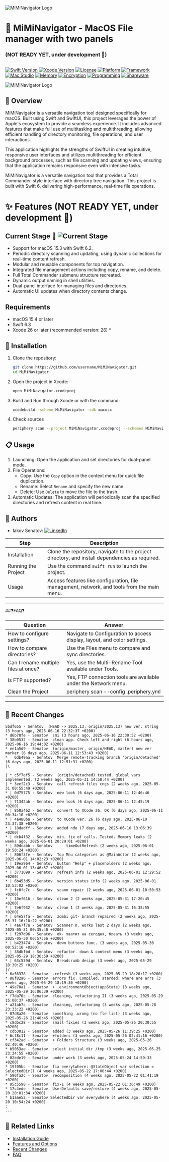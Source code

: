 ![MiMiNavigator Logo](MiMiNavigator/Assets.xcassets/AppIcon.appiconset/128.png "just logo")


# 📁 MiMiNavigator - MacOS File manager with two panels
### (NOT READY YET, under development 🧹)

##

[![Swift Version](https://img.shields.io/badge/Swift-6.4-blue.svg)](https://swift.org)
[![Xcode Version](https://img.shields.io/badge/Xcode-16.5-blue.svg)](https://developer.apple.com/xcode/)
[![License](https://img.shields.io/badge/License-MIT-lightgrey.svg)](LICENSE)
[![Platform](https://img.shields.io/badge/Platform-macOS-blue.svg)](https://www.apple.com/macos/)
[![Framework](https://img.shields.io/badge/Framework-SwiftUI-blueviolet.svg)](https://developer.apple.com/xcode/swiftui/)
[![Mac Studio](https://img.shields.io/badge/Device-Mac_Studio_M2Max-orange.svg)](https://www.apple.com/mac-studio/)
[![Memory](https://img.shields.io/badge/RAM-32_GB-brightgreen.svg)]()
[![Encryption](https://img.shields.io/badge/Encryption-Enabled-green.svg)]()
[![Programming](https://img.shields.io/badge/Type-Free_Programming-lightblue.svg)]()
[![Shareware](https://img.shields.io/badge/License-Freeware-yellow.svg)]()

![MiMiNavigator Logo](MiMiNavigator/Assets.xcassets/AppIcon.appiconset/64.png "just logo")

## 📖 Overview
MiMiNavigator is a versatile navigation tool designed specifically for macOS. Built using Swift and SwiftUI, this project leverages the power of Apple's ecosystem to provide a seamless experience. It includes advanced features that make full use of multitasking and multithreading, allowing efficient handling of directory monitoring, file operations, and user interactions.

This application highlights the strengths of SwiftUI in creating intuitive, responsive user interfaces and utilizes multithreading for efficient background processes, such as file scanning and updating views, ensuring that the application remains responsive even with intensive tasks.

MiMiNavigator is a versatile navigation tool that provides a Total Commander-style interface with directory tree navigation. This project is built with Swift 6, delivering high-performance, real-time file operations.



# ✨ Features (NOT READY YET, under development 🧹)

## Current Stage 🦾 ![Current Stage](docs/Preview.png "current preview")

-  Support for macOS 15.3 with Swift 6.2.
-  Periodic directory scanning and updating, using dynamic collections for real-time content refresh.
-  Modular and reusable components for top navigation.
-  Integrated file management actions including copy, rename, and delete.
-  Full Total Commander submenu structure recreated.
-  Dynamic output naming in shell utilities.
-  Dual-panel interface for managing files and directories.
-  Automatic UI updates when directory contents change.

## Requirements

- macOS 15.4 or later
- Swift 6.3
- Xcode 26 or later (recommended version: 26) *


## 🚀 Installation

1. Clone the repository:
    ```bash
    git clone https://github.com/username/MiMiNavigator.git
    cd MiMiNavigator
    ```
2. Open the project in Xcode:
    ```bash
    open MiMiNavigator.xcodeproj
    ```
3. Build and Run through Xcode or with the command:
    ```bash
    xcodebuild -scheme MiMiNavigator -sdk macosx
    ```
4. Check sources 
    ```bash
    periphery scan --project MiMiNavigator.xcodeproj --schemes MiMiNavigator
    ```     

## 📋 Usage

1. Launching: Open the application and set directories for dual-panel mode.
2. File Operations:
    - Copy: Use the `Copy` option in the context menu for quick file duplication.
    - Rename: Select `Rename` and specify the new name.
    - Delete: Use `Delete` to move the file to the trash.
3. Automatic Updates: The application will periodically scan the specified directories and refresh content in real time.

## 👤 Authors
- Iakov Senatov:  [![LinkedIn](https://www.shareicon.net/data/128x128/2017/06/16/887138_logo_512x512.png?logo=linkedin)](https://www.linkedin.com/in/iakov-senatov-07060765)

| Step           | Description                                                                                    |
|-------------------------|------------------------------------------------------------------------------------------------|
| Installation        | Clone the repository, navigate to the project directory, and install dependencies as required. |
| Running the Project | Use the command `swift run` to launch the project.                                             |
| Usage               | Access features like configuration, file management, network, and tools from the main menu.    |

---




##❓FAQ❓ 

| Question                                 | Answer                                                                       |
|------------------------------------------|------------------------------------------------------------------------------|
| How to configure settings?           | Navigate to Configuration to access display, layout, and color settings. |
| How to compare directories?          | Use the Files menu to compare and sync directories.                      |
| Can I rename multiple files at once? | Yes, use the Multi-Rename Tool available under Tools.                |
| Is FTP supported?                    | Yes, FTP connection tools are available under the Network menu.          |
| Clean the Project                    | periphery scan --config .periphery.yml                                       |

---



## 📅 Recent Changes
```log
5bdf655 - Senatov  (HEAD -> 2025.13, origin/2025.13) new ver. string (3 hours ago, 2025-06-16 22:32:37 +0200)
* d6b78fe - Senatov  smi (3 hours ago, 2025-06-16 22:30:52 +0200)
* 38b0532 - Senatov  clean app. Check left and right (6 hours ago, 2025-06-16 19:44:02 +0200)
* ee1a5d9 - Senatov  (origin/master, origin/HEAD, master) new ver marker (6 days ago, 2025-06-11 12:53:43 +0200)
*   6db49aa - Senatov  Merge remote-tracking branch 'origin/detached' (6 days ago, 2025-06-11 12:51:31 +0200)
|\  

| * c5f7ef5 - Senatov  (origin/detached) tested. global vars implemented. (2 weeks ago, 2025-05-31 14:58:44 +0200)
| * 3eef2c3 - Senatov  call refresh files cngs (2 weeks ago, 2025-05-31 00:55:49 +0200)
* | 0d75775 - Senatov  new look (6 days ago, 2025-06-11 12:46:46 +0200)
* | 71342ab - Senatov  new look (6 days ago, 2025-06-11 12:45:19 +0200)
* | 850a462 - Senatov  convert to XCode 26. OK (6 days ago, 2025-06-11 00:34:10 +0200)
* | 4a480ba - Senatov  to XCode ver. 26 (6 days ago, 2025-06-10 23:37:38 +0200)
* | 18dadff - Senatov  added ndo (7 days ago, 2025-06-10 13:06:39 +0200)
* | dcb4f32 - Senatov  min. fix of calls. Tested. Memory leaks (2 weeks ago, 2025-06-01 20:29:01 +0200)
* | 89dcabb - Senatov      timeOutRefresh (2 weeks ago, 2025-06-01 19:50:24 +0200)
* | 806f3fe - Senatov  Top Mnu categories as @MainActor (2 weeks ago, 2025-06-01 14:02:23 +0200)
* | 19ea964 - Senatov  button "Help" + placeholders (2 weeks ago, 2025-06-01 13:46:57 +0200)
* | 3771099 - Senatov  refresh info (2 weeks ago, 2025-06-01 12:29:52 +0200)
* | 6b453d5 - Senatov  version status info (2 weeks ago, 2025-06-01 10:53:02 +0200)
* | fc0fc7c - Senatov  scann repair (2 weeks ago, 2025-06-01 10:50:53 +0200)
* | 10ef616 - Senatov  clean 2 (2 weeks ago, 2025-05-31 17:20:45 +0200)
* | 7e6f932 - Senatov  clean 1 (2 weeks ago, 2025-05-31 16:35:55 +0200)
* | 64e57fa - Senatov  zombi git- branch repaired (2 weeks ago, 2025-05-31 16:10:22 +0200)
* | 4a67f7a - Senatov  Scanner n. works last 2 days (2 weeks ago, 2025-05-31 00:35:40 +0200)
* | f297d96 - Senatov  ok- хватит на сегодня, блеать (3 weeks ago, 2025-05-30 00:57:56 +0200)
* | b423474 - Senatov  down buttons func. (3 weeks ago, 2025-05-30 00:52:16 +0200)
* | 38dbfbd - Senatov  refactor. down & context menu (3 weeks ago, 2025-05-29 18:36:59 +0200)
* | 63c539d - Senatov  Breadcrumb design (3 weeks ago, 2025-05-29 18:30:25 +0200)
|/  
* 6a56378 - Senatov  .refresh (3 weeks ago, 2025-05-29 18:20:17 +0200)
* 88f82a6 - Senatov  errors fix. Compiled, starded, where are errs (3 weeks ago, 2025-05-29 18:19:30 +0200)
* 49e70a1 - Senatov  + .environmentObject(appState) (3 weeks ago, 2025-05-29 16:06:39 +0200)
* f7da70c - Senatov  cleaning, refactoring II (3 weeks ago, 2025-05-29 15:00:37 +0200)
* a21ab7c - Senatov  cleaning, refactorimg (3 weeks ago, 2025-05-28 23:33:22 +0200)
* 07d8a26 - Senatov  something .wrong (no fle list) (3 weeks ago, 2025-05-26 21:48:45 +0200)
* c8dbc28 - Senatov  small fixies (3 weeks ago, 2025-05-26 20:30:55 +0200)
* cdb3012 - Senatov  added (3 weeks ago, 2025-05-26 11:39:25 +0200)
* 6cf8c11 - Senatov  +folders (3 weeks ago, 2025-05-26 02:41:16 +0200)
* cf342ad - Senatov  + Folders Structure (3 weeks ago, 2025-05-26 02:40:46 +0200)
* b5053ae - Senatov  select initial dir /tmp (3 weeks ago, 2025-05-25 23:34:55 +0200)
* 02ede19 - Senatov  under work (3 weeks ago, 2025-05-24 14:59:33 +0200)
* 19f05bc - Senatov  fix everytwhere: @StateObject var selection = SelectedDir() (4 weeks ago, 2025-05-22 17:06:44 +0200)
* 596fa2c - Senatov  recomposition (4 weeks ago, 2025-05-22 01:41:19 +0200)
* 95c5598 - Senatov  fix-1 (4 weeks ago, 2025-05-22 01:36:49 +0200)
* 17c4ede - Senatov  UserDefaults save/restore (4 weeks ago, 2025-05-20 20:01:34 +0200)
* b1aae52 - Senatov SelectedDir var everywhere (4 weeks ago, 2025-05-20 10:54:24 +0200)
:
...
```
## 🔗 Related Links

- [Installation Guide](#quick-start-guide)
- [Features and Options](#features-and-options)
- [Recent Changes](#recent-changes)
- [FAQ](#faq)
